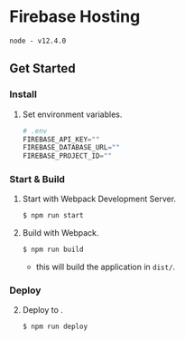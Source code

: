 # Firebase Hosting

`node - v12.4.0`

## Get Started

### Install

1. Set environment variables.
    ```python
    # .env
    FIREBASE_API_KEY=""
    FIREBASE_DATABASE_URL=""
    FIREBASE_PROJECT_ID=""
    ```


### Start & Build

1. Start with Webpack Development Server.
    ```bash
    $ npm run start
    ```

2. Build with Webpack.
    ```bash
    $ npm run build
    ```
    - this will build the application in `dist/`.


### Deploy

2. Deploy to .
    ```bash
    $ npm run deploy
    ```
